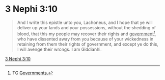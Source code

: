 # 3 Nephi 3:10

> And I write this epistle unto you, Lachoneus, and I hope that ye will deliver up your lands and your possessions, without the shedding of blood, that this my people may recover their rights and <u>government</u>[^a], who have dissented away from you because of your wickedness in retaining from them their rights of government, and except ye do this, I will avenge their wrongs. I am Giddianhi.

[3 Nephi 3:10](https://www.churchofjesuschrist.org/study/scriptures/bofm/3-ne/3?lang=eng&id=p10#p10)


[^a]: TG [Governments.](https://www.churchofjesuschrist.org/study/scriptures/tg/governments?lang=eng)
